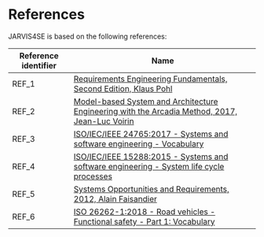 # References

JARVIS4SE is based on the following references:

| Reference identifier | Name                                                                                                                                                                                      |
| -------------------- | ----------------------------------------------------------------------------------------------------------------------------------------------------------------------------------------- |
| REF\_1               | [Requirements Engineering Fundamentals, Second Edition, Klaus Pohl](https://www.amazon.fr/Requirements-Engineering-Fundamentals-Klaus-Pohl/dp/193753877X)                                 |
| REF\_2               | [Model-based System and Architecture Engineering with the Arcadia Method, 2017, Jean-Luc Voirin](https://www.amazon.fr/Model-based-System-Architecture-Engineering-Arcadia/dp/178548169X) |
| REF\_3               | [ISO/IEC/IEEE 24765:2017 - Systems and software engineering - Vocabulary](https://www.iso.org/standard/71952.html)                                                                        |
| REF\_4               | [ISO/IEC/IEEE 15288:2015 - Systems and software engineering - System life cycle processes](https://www.iso.org/standard/63711.html)                                                       |
| REF\_5               | [Systems Opportunities and Requirements, 2012, Alain Faisandier](https://mapsysteme.com/2017/04/engineering-architecting/)                                                                |
| REF\_6               | [ISO 26262-1:2018 - Road vehicles - Functional safety - Part 1: Vocabulary](https://www.iso.org/standard/68383.html)                                                                      |
